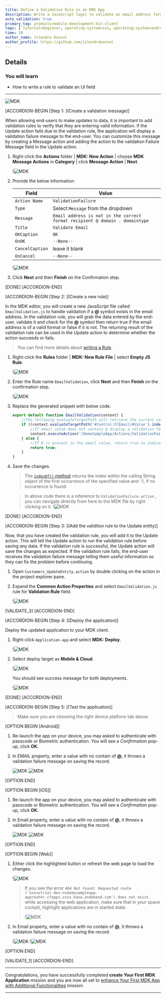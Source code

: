 ```yaml
---
title: Define a Validation Rule in an MDK App
description: Write a JavaScript logic to validate an email address format in an MDK app.
auto_validation: true
primary_tag: products>mobile-development-kit-client
tags: [ tutorial>beginner, operating-system>ios, operating-system>android, topic>mobile, products>sap-business-technology-platform, products>mobile-development-kit-client, products>sap-mobile-services, products>sap-business-application-studio ]
time: 10
author_name: Jitendra Kansal
author_profile: https://github.com/jitendrakansal
---
```


## Details
### You will learn
  - How to write a rule to validate an UI field

---

![MDK](img_1.gif)


[ACCORDION-BEGIN [Step 1: ](Create a validation message)]

When allowing end-users to make updates to data, it is important to add validation rules to verify that they are entering valid information.
If the Update action fails due to the validation rule, the application will display a validation failure message to the end-user. You can customize this message by creating a Message action and adding the action to the validation Failure Message field in the Update action.

1. Right-click the **Actions** folder | **MDK: New Action** | choose **MDK Message Actions** in **Category** | click **Message Action** | **Next**.

    !![MDK](img_1.1.png)

2. Provide the below information:

    | Field | Value |
    |----|----|
    | `Action Name`| `ValidationFailure` |
    | `Type` | Select `Message` from the dropdown |
    | `Message`| `Email address is not in the correct format recipient @ domain . domaintype` |
    | `Title` |  `Validate Email` |
    | `OKCaption`| `OK` |
    | `OnOK` | `--None--` |
    | `CancelCaption` | leave it blank |
    | `OnCancel` | `--None--` |

    !![MDK](img_1.2.png)

3. Click **Next** and then **Finish** on the Confirmation step.

[DONE]
[ACCORDION-END]


[ACCORDION-BEGIN [Step 2: ](Create a new rule)]

In the MDK editor, you will create a new JavaScript file called `EmailValidation.js` to handle validation if a **@** symbol exists in the email address. In the validation rule, you will grab the data entered by the end-user, validate it and check for the **@** symbol then return true if the email address is of a valid format or false if it is not. The returning result of the validation rule can be used in the Update action to determine whether the action succeeds or fails.

>You can find more details about [writing a Rule](https://help.sap.com/doc/f53c64b93e5140918d676b927a3cd65b/Cloud/en-US/docs-en/guides/getting-started/mdk/development/rules.html).

1. Right-click the **Rules** folder | **MDK: New Rule File** | select **Empty JS Rule**.

    !![MDK](img_2.1.png)

2. Enter the Rule name `EmailValidation`, click **Next** and then **Finish** on the confirmation step.

    !![MDK](img_2.2.png)

3. Replace the generated snippet with below code.

    ```JavaScript
    export default function EmailValidation(context) {
        //The following evaluateTargetPath will retrieve the current value of the email control
        if ((context.evaluateTargetPath('#Control:FCEmail/#Value').indexOf('@')) === -1) {
            //If email value does not contain @ display a validation failure message to the end-user
            context.executeAction('/DemoSampleApp/Actions/ValidationFailure.action');
        } else {
            //If @ is present in the email value, return true to indicate validation is successful
            return true;
        }
    }
    ```

4. Save the changes.

    >The [`indexOf()` method](https://www.w3schools.com/jsref/jsref_indexof.asp) returns the index within the calling String object of the first occurrence of the specified value and -1, if no occurrence is found.

    >In above code there is a reference to `ValidationFailure.action` , you can navigate directly from here to the MDK file by right clicking on it.
    !![MDK](img_2.3.png)

[DONE]
[ACCORDION-END]

[ACCORDION-BEGIN [Step 3: ](Add the validtion rule to the Update entity)]

Now, that you have created the validation rule, you will add it to the Update action. This will tell the Update action to run the validation rule before saving any data. If the validation rule is successful, the Update action will save the changes as expected. If the validation rule fails, the end-user receives the validation failure message telling them useful information so they can fix the problem before continuing.

1. Open `Customers_UpdateEntity.action` by double clicking on the action in the project explorer pane.

2. Expand the **Common Action Properties** and select `EmailValidation.js` rule for **Validation Rule** field.

    !![MDK](img-3.1.png)

[VALIDATE_3]
[ACCORDION-END]

[ACCORDION-BEGIN [Step 4: ](Deploy the application)]

Deploy the updated application to your MDK client.

1. Right-click `Application.app` and select **MDK: Deploy**.

    !![MDK](img-4.1.png)

2. Select deploy target as **Mobile & Cloud**.

    !![MDK](img-4.2.png)

    You should see success message for both deployments.

    !![MDK](img-4.3.png)

[DONE]
[ACCORDION-END]

[ACCORDION-BEGIN [Step 5: ](Test the application)]

>Make sure you are choosing the right device platform tab above.

[OPTION BEGIN [Android]]

1. Re-launch the app on your device, you may asked to authenticate with passcode or Biometric authentication. You will see a _Confirmation_ pop-up, click **OK**.

2. In EMAIL property, enter a value with no contain of **@**, it throws a validation failure message on saving the record.

    ![MDK](img_5.2.1.png)
    ![MDK](img_5.2.2.png)

[OPTION END]

[OPTION BEGIN [iOS]]

1. Re-launch the app on your device, you may asked to authenticate with passcode or Biometric authentication. You will see a _Confirmation_ pop-up, click **OK**.

2. In Email property, enter a value with no contain of **@**, it throws a validation failure message on saving the record.

    ![MDK](img_5.2.3.png)
    ![MDK](img_5.2.4.png)

[OPTION END]

[OPTION BEGIN [Web]]

1. Either click the highlighted button or refresh the web page to load the changes.

    !![MDK](img-5.6.png)

    >If you see the error `404 Not Found: Requested route ('xxxxxtrial-dev-nsdemosampleapp-approuter.cfapps.xxxx.hana.ondemand.com') does not exist.` while accessing the web application, make sure that in your space cockpit, highlight applications are in started state.

    >!![MDK](img-5.3.png)

2. In Email property, enter a value with no contain of **@**, it throws a validation failure message on saving the record.

    !![MDK](img_5.4.png)
    !![MDK](img_5.5.png)

[OPTION END]

[VALIDATE_1]
[ACCORDION-END]

---

Congratulations, you have successfully completed **create Your First MDK Application** mission and you are now all set to [enhance Your First MDK App with Additional Functionalities](mission.mobile-dev-kit-enhance) mission.

---
